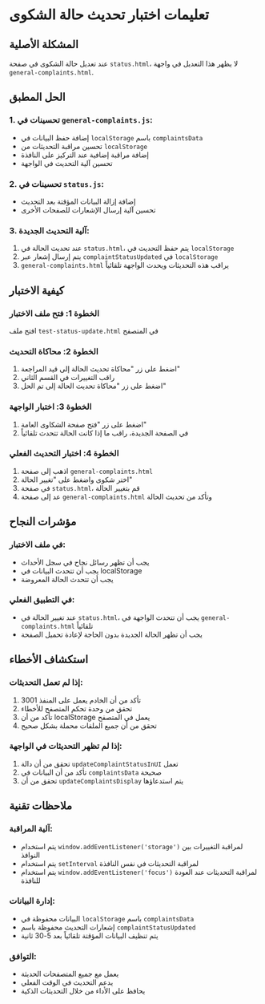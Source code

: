 # تعليمات اختبار تحديث حالة الشكوى

## المشكلة الأصلية
عند تعديل حالة الشكوى في صفحة `status.html`، لا يظهر هذا التعديل في واجهة `general-complaints.html`.

## الحل المطبق

### 1. تحسينات في `general-complaints.js`:
- إضافة حفظ البيانات في `localStorage` باسم `complaintsData`
- تحسين مراقبة التحديثات من `localStorage`
- إضافة مراقبة إضافية عند التركيز على النافذة
- تحسين آلية التحديث في الواجهة

### 2. تحسينات في `status.js`:
- إضافة إزالة البيانات المؤقتة بعد التحديث
- تحسين آلية إرسال الإشعارات للصفحات الأخرى

### 3. آلية التحديث الجديدة:
1. عند تحديث الحالة في `status.html`، يتم حفظ التحديث في `localStorage`
2. يتم إرسال إشعار عبر `complaintStatusUpdated` في `localStorage`
3. `general-complaints.html` يراقب هذه التحديثات ويحدث الواجهة تلقائياً

## كيفية الاختبار

### الخطوة 1: فتح ملف الاختبار
افتح ملف `test-status-update.html` في المتصفح

### الخطوة 2: محاكاة التحديث
1. اضغط على زر "محاكاة تحديث الحالة إلى قيد المراجعة"
2. راقب التغييرات في القسم الثاني
3. اضغط على زر "محاكاة تحديث الحالة إلى تم الحل"

### الخطوة 3: اختبار الواجهة
1. اضغط على زر "فتح صفحة الشكاوى العامة"
2. في الصفحة الجديدة، راقب ما إذا كانت الحالة تتحدث تلقائياً

### الخطوة 4: اختبار التحديث الفعلي
1. اذهب إلى صفحة `general-complaints.html`
2. اختر شكوى واضغط على "تغيير الحالة"
3. في صفحة `status.html`، قم بتغيير الحالة
4. عد إلى صفحة `general-complaints.html` وتأكد من تحديث الحالة

## مؤشرات النجاح

### في ملف الاختبار:
- يجب أن تظهر رسائل نجاح في سجل الأحداث
- يجب أن تتحدث البيانات في localStorage
- يجب أن تتحدث الحالة المعروضة

### في التطبيق الفعلي:
- عند تغيير الحالة في `status.html`، يجب أن تتحدث الواجهة في `general-complaints.html` تلقائياً
- يجب أن تظهر الحالة الجديدة بدون الحاجة لإعادة تحميل الصفحة

## استكشاف الأخطاء

### إذا لم تعمل التحديثات:
1. تأكد من أن الخادم يعمل على المنفذ 3001
2. تحقق من وحدة تحكم المتصفح للأخطاء
3. تأكد من أن localStorage يعمل في المتصفح
4. تحقق من أن جميع الملفات محملة بشكل صحيح

### إذا لم تظهر التحديثات في الواجهة:
1. تحقق من أن دالة `updateComplaintStatusInUI` تعمل
2. تأكد من أن البيانات في `complaintsData` صحيحة
3. تحقق من أن `updateComplaintsDisplay` يتم استدعاؤها

## ملاحظات تقنية

### آلية المراقبة:
- يتم استخدام `window.addEventListener('storage')` لمراقبة التغييرات بين النوافذ
- يتم استخدام `setInterval` لمراقبة التحديثات في نفس النافذة
- يتم استخدام `window.addEventListener('focus')` لمراقبة التحديثات عند العودة للنافذة

### إدارة البيانات:
- البيانات محفوظة في `localStorage` باسم `complaintsData`
- إشعارات التحديث محفوظة باسم `complaintStatusUpdated`
- يتم تنظيف البيانات المؤقتة تلقائياً بعد 5-30 ثانية

### التوافق:
- يعمل مع جميع المتصفحات الحديثة
- يدعم التحديث في الوقت الفعلي
- يحافظ على الأداء من خلال التحديثات الذكية
